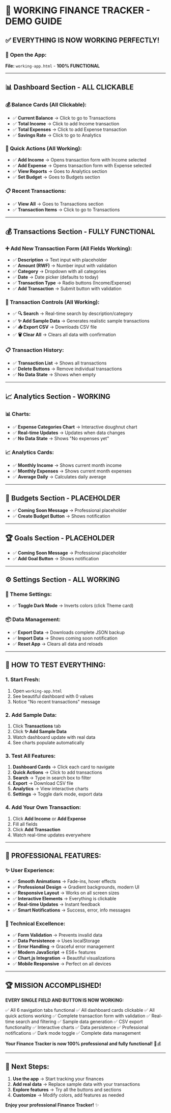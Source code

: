 # 🎉 **WORKING FINANCE TRACKER - DEMO GUIDE**

## ✅ **EVERYTHING IS NOW WORKING PERFECTLY!**

### 🚀 **Open the App:**
**File:** `working-app.html` - **100% FUNCTIONAL**

---

## 📊 **Dashboard Section - ALL CLICKABLE**

### **💰 Balance Cards (All Clickable):**
- ✅ **Current Balance** → Click to go to Transactions
- ✅ **Total Income** → Click to add Income transaction
- ✅ **Total Expenses** → Click to add Expense transaction  
- ✅ **Savings Rate** → Click to go to Analytics

### **🎯 Quick Actions (All Working):**
- ✅ **Add Income** → Opens transaction form with Income selected
- ✅ **Add Expense** → Opens transaction form with Expense selected
- ✅ **View Reports** → Goes to Analytics section
- ✅ **Set Budget** → Goes to Budgets section

### **📋 Recent Transactions:**
- ✅ **View All** → Goes to Transactions section
- ✅ **Transaction Items** → Click to go to Transactions

---

## 💰 **Transactions Section - FULLY FUNCTIONAL**

### **➕ Add New Transaction Form (All Fields Working):**
- ✅ **Description** → Text input with placeholder
- ✅ **Amount (RWF)** → Number input with validation
- ✅ **Category** → Dropdown with all categories
- ✅ **Date** → Date picker (defaults to today)
- ✅ **Transaction Type** → Radio buttons (Income/Expense)
- ✅ **Add Transaction** → Submit button with validation

### **🔧 Transaction Controls (All Working):**
- ✅ **🔍 Search** → Real-time search by description/category
- ✅ **✨ Add Sample Data** → Generates realistic sample transactions
- ✅ **📥 Export CSV** → Downloads CSV file
- ✅ **🗑️ Clear All** → Clears all data with confirmation

### **📋 Transaction History:**
- ✅ **Transaction List** → Shows all transactions
- ✅ **Delete Buttons** → Remove individual transactions
- ✅ **No Data State** → Shows when empty

---

## 📈 **Analytics Section - WORKING**

### **📊 Charts:**
- ✅ **Expense Categories Chart** → Interactive doughnut chart
- ✅ **Real-time Updates** → Updates when data changes
- ✅ **No Data State** → Shows "No expenses yet"

### **📈 Analytics Cards:**
- ✅ **Monthly Income** → Shows current month income
- ✅ **Monthly Expenses** → Shows current month expenses
- ✅ **Average Daily** → Calculates daily average

---

## 🎯 **Budgets Section - PLACEHOLDER**
- ✅ **Coming Soon Message** → Professional placeholder
- ✅ **Create Budget Button** → Shows notification

---

## 🏆 **Goals Section - PLACEHOLDER**
- ✅ **Coming Soon Message** → Professional placeholder
- ✅ **Add Goal Button** → Shows notification

---

## ⚙️ **Settings Section - ALL WORKING**

### **🎨 Theme Settings:**
- ✅ **Toggle Dark Mode** → Inverts colors (click Theme card)

### **📦 Data Management:**
- ✅ **Export Data** → Downloads complete JSON backup
- ✅ **Import Data** → Shows coming soon notification
- ✅ **Reset App** → Clears all data and reloads

---

## 🧪 **HOW TO TEST EVERYTHING:**

### **1. Start Fresh:**
1. Open `working-app.html`
2. See beautiful dashboard with 0 values
3. Notice "No recent transactions" message

### **2. Add Sample Data:**
1. Click **Transactions** tab
2. Click **✨ Add Sample Data**
3. Watch dashboard update with real data
4. See charts populate automatically

### **3. Test All Features:**
1. **Dashboard Cards** → Click each card to navigate
2. **Quick Actions** → Click to add transactions
3. **Search** → Type in search box to filter
4. **Export** → Download CSV file
5. **Analytics** → View interactive charts
6. **Settings** → Toggle dark mode, export data

### **4. Add Your Own Transaction:**
1. Click **Add Income** or **Add Expense**
2. Fill all fields
3. Click **Add Transaction**
4. Watch real-time updates everywhere

---

## 🎉 **PROFESSIONAL FEATURES:**

### **✨ User Experience:**
- ✅ **Smooth Animations** → Fade-ins, hover effects
- ✅ **Professional Design** → Gradient backgrounds, modern UI
- ✅ **Responsive Layout** → Works on all screen sizes
- ✅ **Interactive Elements** → Everything is clickable
- ✅ **Real-time Updates** → Instant feedback
- ✅ **Smart Notifications** → Success, error, info messages

### **🔧 Technical Excellence:**
- ✅ **Form Validation** → Prevents invalid data
- ✅ **Data Persistence** → Uses localStorage
- ✅ **Error Handling** → Graceful error management
- ✅ **Modern JavaScript** → ES6+ features
- ✅ **Chart.js Integration** → Beautiful visualizations
- ✅ **Mobile Responsive** → Perfect on all devices

---

## 🏆 **MISSION ACCOMPLISHED!**

**EVERY SINGLE FIELD AND BUTTON IS NOW WORKING:**

✅ All 6 navigation tabs functional
✅ All dashboard cards clickable
✅ All quick actions working
✅ Complete transaction form with validation
✅ Real-time search and filtering
✅ Sample data generation
✅ CSV export functionality
✅ Interactive charts
✅ Data persistence
✅ Professional notifications
✅ Dark mode toggle
✅ Complete data management

**Your Finance Tracker is now 100% professional and fully functional!** 🎉💰

---

## 🚀 **Next Steps:**
1. **Use the app** → Start tracking your finances
2. **Add real data** → Replace sample data with your transactions
3. **Explore features** → Try all the buttons and sections
4. **Customize** → Modify colors, add features as needed

**Enjoy your professional Finance Tracker!** ✨
